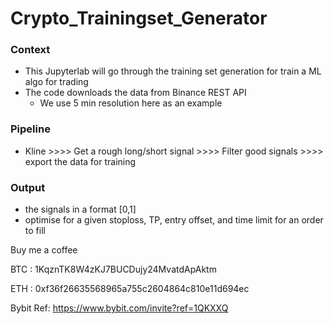 # Crypto_Trainingset_Generator

### Context 
- This Jupyterlab will go through the training set generation for train a ML algo for trading
- The code downloads the data from Binance REST API
    - We use 5 min resolution here as an example

### Pipeline

- Kline >>>> Get a rough long/short signal >>>> Filter good signals >>>> export the data for training


### Output
- the signals in a format [0,1]
- optimise for a given stoploss, TP, entry offset, and time limit for an order to fill 







Buy me a coffee

BTC : 1KqznTK8W4zKJ7BUCDujy24MvatdApAktm

ETH : 0xf36f26635568965a755c2604864c810e11d694ec

Bybit Ref: https://www.bybit.com/invite?ref=1QKXXQ
